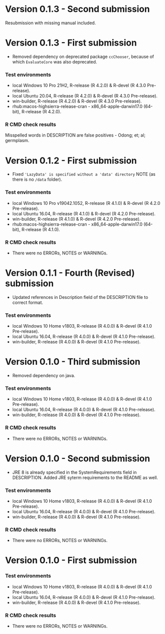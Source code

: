 # Version 0.1.3 - Second submission

Resubmission with missing manual included.

# Version 0.1.3 - First submission

* Removed dependency on deprecated package `ccChooser`, because of which `EvaluateCore` was also deprecated.

### Test environments
* local Windows 10 Pro 21H2, R-release (R 4.2.0) & R-devel (R 4.3.0 Pre-release).
* local Ubuntu 20.04, R-release (R 4.2.0) & R-devel (R 4.3.0 Pre-release).
* win-builder, R-release (R 4.2.0) & R-devel (R 4.3.0 Pre-release).
* rhub:macos-highsierra-release-cran - x86_64-apple-darwin17.0 (64-bit), R-release (R 4.2.0).

### R CMD check results
Misspelled words in DESCRIPTION are false positives - Odong; et; al; germplasm.

# Version 0.1.2 - First submission

* Fixed `'LazyData' is specified without a 'data' directory` NOTE (as there is no `/data` folder).

### Test environments
* local Windows 10 Pro v19042.1052, R-release (R 4.1.0) & R-devel (R 4.2.0 Pre-release).
* local Ubuntu 16.04, R-release (R 4.1.0) & R-devel (R 4.2.0 Pre-release).
* win-builder, R-release (R 4.1.0) & R-devel (R 4.2.0 Pre-release).
* rhub:macos-highsierra-release-cran - x86_64-apple-darwin17.0 (64-bit), R-release (R 4.1.0).

### R CMD check results
* There were no ERRORs, NOTES or WARNINGs.

# Version 0.1.1 - Fourth (Revised) submission

* Updated references in Description field of the DESCRIPTION file to correct format.

### Test environments
* local Windows 10 Home v1803, R-release (R 4.0.0) & R-devel (R 4.1.0 Pre-release).
* local Ubuntu 16.04, R-release (R 4.0.0) & R-devel (R 4.1.0 Pre-release).
* win-builder, R-release (R 4.0.0) & R-devel (R 4.1.0 Pre-release).
# Version 0.1.0 - Third submission

* Removed dependency on java.

### Test environments
* local Windows 10 Home v1803, R-release (R 4.0.0) & R-devel (R 4.1.0 Pre-release).
* local Ubuntu 16.04, R-release (R 4.0.0) & R-devel (R 4.1.0 Pre-release).
* win-builder, R-release (R 4.0.0) & R-devel (R 4.1.0 Pre-release).

### R CMD check results
* There were no ERRORs, NOTES or WARNINGs.

# Version 0.1.0 - Second submission

* JRE 8 is already specified in the SystemRequirements field in DESCRIPTION. Added JRE syterm requirements to the README as well.

### Test environments
* local Windows 10 Home v1803, R-release (R 4.0.0) & R-devel (R 4.1.0 Pre-release).
* local Ubuntu 16.04, R-release (R 4.0.0) & R-devel (R 4.1.0 Pre-release).
* win-builder, R-release (R 4.0.0) & R-devel (R 4.1.0 Pre-release).

### R CMD check results
* There were no ERRORs, NOTES or WARNINGs.

# Version 0.1.0 - First submission

### Test environments
* local Windows 10 Home v1803, R-release (R 4.0.0) & R-devel (R 4.1.0 Pre-release).
* local Ubuntu 16.04, R-release (R 4.0.0) & R-devel (R 4.1.0 Pre-release).
* win-builder, R-release (R 4.0.0) & R-devel (R 4.1.0 Pre-release).

### R CMD check results
* There were no ERRORs, NOTES or WARNINGs.

